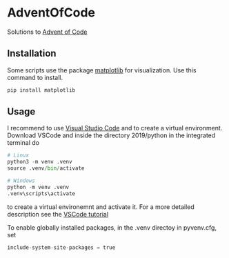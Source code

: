 # AdventOfCode

Solutions to [Advent of Code](https://adventofcode.com/)

## Installation

Some scripts use the package [matplotlib](https://matplotlib.org/) for visualization. Use this command to install.

```sh
pip install matplotlib
```

## Usage

I recommend to use [Visual Studio Code](https://code.visualstudio.com/) and to create a virtual environment. Download VSCode and inside the directory 2019/python in the integrated terminal do

```python
# Linux
python3 -m venv .venv
source .venv/bin/activate

# Windows
python -m venv .venv
.venv\scripts\activate
```

to create a virtual environemnt and activate it. For a more detailed description see the [VSCode tutorial](https://code.visualstudio.com/docs/python/python-tutorial)

To enable globally installed packages, in the .venv directoy in pyvenv.cfg, set

```python
include-system-site-packages = true
```